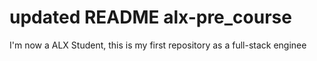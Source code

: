 # updated README alx-pre_course
 I'm now a ALX Student, this is my first repository as a full-stack enginee
